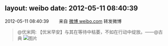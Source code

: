 layout: weibo
date: 2012-05-11 08:40:39
---
2012-05-11 08:40:39  &nbsp;&nbsp;&nbsp;&nbsp;&nbsp;&nbsp; 来自 <a href="http://weibo.com/" rel="nofollow">微博 weibo.com</a>
转发微博
>  @优米网: 【优米早安】与其在等待中枯萎，不如在行动中绽放。——@古典 ​​​
>  ![图片](https://ww4.sinaimg.cn/large/6601ce85jw1dsu2tr84khj.jpg)
